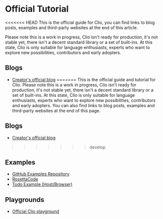 # Official Tutorial

<<<<<<< HEAD
This is the official guide for Clio, you can find links to blog posts, examples and third-party websites at the end of this article.

Please note this is a work in progress, Clio isn't ready for production, it's not stable yet, there isn't a decent standard library or a set of built-ins. At this state, Clio is only suitable for language enthusiasts, experts who want to explore new possibilities, contributors and early adopters.

## Blogs

* [Creator's official blog](https://medium.com/@eghbali)
=======
This is the official guide and tutorial for Clio. Please note this is a work in progress, Clio isn't ready for production, it's not stable yet, there isn't a decent standard library or a set of built-ins. At this state, Clio is only suitable for language enthusiasts, experts who want to explore new possibilities, contributors and early adopters. You can also find links to blog posts, examples and third-party websites at the end of this page.

## Blogs

* [Creator's official blog](https://medium.com/@pouyae)
>>>>>>> develop

## Examples

* [GitHub Examples Repository](https://github.com/clio-lang/examples)
* [RosettaCode](http://rosettacode.org/wiki/Clio)
* [Todo Example \(Host/Browser\)](https://github.com/clio-lang/clio-todo)

## Playgrounds

* [Official Clio playground](https://playground.clio-lang.org)

